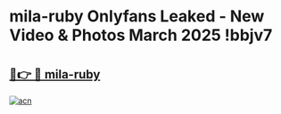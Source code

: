 # mila-ruby Onlyfans Leaked - New Video & Photos March 2025 !bbjv7

# <h2><a href="https://p0027k.iuczelnia.edu.pl?title=mila-ruby&ref=bbjv7">🔗👉 🔴 mila-ruby</a></h2>

[![acn](https://github.com/user-attachments/assets/0f9c940e-d8b0-45ae-aac7-cd30a18b3e1c)](https://p0027k.iuczelnia.edu.pl?title=mila-ruby&ref=bbjv7)


